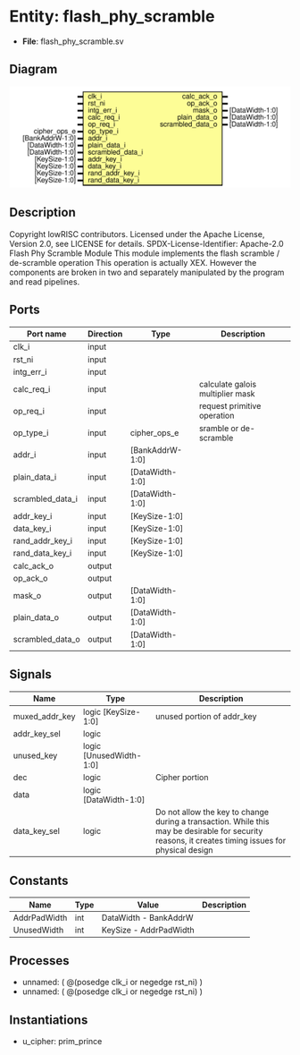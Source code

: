 # Entity: flash_phy_scramble

- **File**: flash_phy_scramble.sv
## Diagram

![Diagram](flash_phy_scramble.svg "Diagram")
## Description

Copyright lowRISC contributors.
 Licensed under the Apache License, Version 2.0, see LICENSE for details.
 SPDX-License-Identifier: Apache-2.0
 Flash Phy Scramble Module
 This module implements the flash scramble / de-scramble operation
 This operation is actually XEX.  However the components are broken
 in two and separately manipulated by the program and read pipelines.
 
## Ports

| Port name        | Direction | Type            | Description                      |
| ---------------- | --------- | --------------- | -------------------------------- |
| clk_i            | input     |                 |                                  |
| rst_ni           | input     |                 |                                  |
| intg_err_i       | input     |                 |                                  |
| calc_req_i       | input     |                 | calculate galois multiplier mask |
| op_req_i         | input     |                 | request primitive operation      |
| op_type_i        | input     | cipher_ops_e    | sramble or de-scramble           |
| addr_i           | input     | [BankAddrW-1:0] |                                  |
| plain_data_i     | input     | [DataWidth-1:0] |                                  |
| scrambled_data_i | input     | [DataWidth-1:0] |                                  |
| addr_key_i       | input     | [KeySize-1:0]   |                                  |
| data_key_i       | input     | [KeySize-1:0]   |                                  |
| rand_addr_key_i  | input     | [KeySize-1:0]   |                                  |
| rand_data_key_i  | input     | [KeySize-1:0]   |                                  |
| calc_ack_o       | output    |                 |                                  |
| op_ack_o         | output    |                 |                                  |
| mask_o           | output    | [DataWidth-1:0] |                                  |
| plain_data_o     | output    | [DataWidth-1:0] |                                  |
| scrambled_data_o | output    | [DataWidth-1:0] |                                  |
## Signals

| Name           | Type                    | Description                                                                                                                                          |
| -------------- | ----------------------- | ---------------------------------------------------------------------------------------------------------------------------------------------------- |
| muxed_addr_key | logic [KeySize-1:0]     | unused portion of addr_key                                                                                                                           |
| addr_key_sel   | logic                   |                                                                                                                                                      |
| unused_key     | logic [UnusedWidth-1:0] |                                                                                                                                                      |
| dec            | logic                   | Cipher portion                                                                                                                                       |
| data           | logic [DataWidth-1:0]   |                                                                                                                                                      |
| data_key_sel   | logic                   | Do not allow the key to change during a transaction. While this may be desirable for security reasons, it creates timing issues for physical design  |
## Constants

| Name         | Type | Value                  | Description |
| ------------ | ---- | ---------------------- | ----------- |
| AddrPadWidth | int  | DataWidth - BankAddrW  |             |
| UnusedWidth  | int  | KeySize - AddrPadWidth |             |
## Processes
- unnamed: ( @(posedge clk_i or negedge rst_ni) )
- unnamed: ( @(posedge clk_i or negedge rst_ni) )
## Instantiations

- u_cipher: prim_prince
